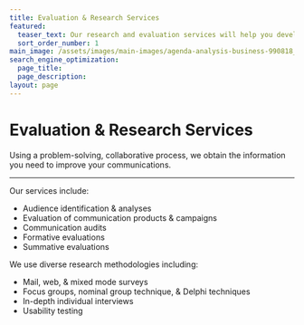 ```yaml
---
title: Evaluation & Research Services
featured:
  teaser_text: Our research and evaluation services will help you develop a better understanding of your audiences, so you can improve your websites, multimedia, manuals, publications, presentations, and information campaigns.
  sort_order_number: 1 
main_image: /assets/images/main-images/agenda-analysis-business-990818_Eval_Research.jpg
search_engine_optimization:
  page_title:
  page_description:
layout: page
---
```


# Evaluation & Research Services

Using a problem-solving, collaborative process, we obtain the information you need to improve your communications.

---

Our services include:

* Audience identification & analyses
* Evaluation of communication products & campaigns
* Communication audits
* Formative evaluations
* Summative evaluations

We use diverse research methodologies including:

* Mail, web, & mixed mode surveys
* Focus groups, nominal group technique, & Delphi techniques
* In-depth individual interviews
* Usability testing

&nbsp;

&nbsp;